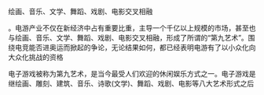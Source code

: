 绘画、音乐、文学、舞蹈、戏剧、电影交叉相融

。电游产业不仅在新经济中占有重要比重，主导一个千亿以上规模的市场，甚至也与绘画、音乐、文学、舞蹈、戏剧、电影交叉相融，形成了所谓的“第九艺术”。围绕电竞能否进奥运而掀起的争论，无论结果如何，都已经表明电游有了以小众化向大众化挑战的资格

电子游戏被称为第九艺术，是当今最受人们欢迎的休闲娱乐方式之一。电子游戏是继绘画、雕刻、建筑、音乐、诗歌(文学)、舞蹈、戏剧、电影等八大艺术形式之后
